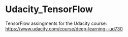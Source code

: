# Udacity_TensorFlow

TensorFlow assingments for the Udacity course: https://www.udacity.com/course/deep-learning--ud730
